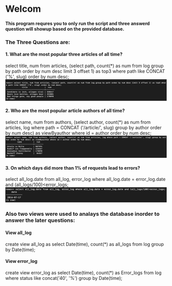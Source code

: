 # Welcom

#### This program requres you to only run the script and three answerd question will showup based on the provided database.

### The Three Questions are: 

#### 1. What are the most popular three articles of all time?
select title, num from articles, (select path, count(*) as num from log group by path order by num desc limit 3 offset 1) as top3 where path like CONCAT ('%', slug) order by num desc;
![screenshot](1.png)

#### 2. Who are the most popular article authors of all time?
select name, num from authors, (select author, count(*) as num from articles, log where path = CONCAT ('/article/', slug) group by author order by num desc) as viewByauthor where id = author order by num desc;
![screenshot](2.png)

#### 3. On which days did more than 1% of requests lead to errors?
select all_log.date from all_log, error_log where all_log.date = error_log.date and (all_logs/100)<error_logs;
![screenshot](3.png)

### Also two views were used to analays the database inorder to answer the later questions:

#### View all_log 
create view all_log as select Date(time), count(*) as all_logs from log group by Date(time);

#### View error_log
create view error_log as select Date(time), count(*) as Error_logs from log  where status like concat('40', '%') group by Date(time);
